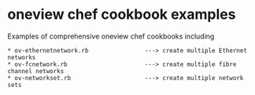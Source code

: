 # oneview chef cookbook examples
Examples of comprehensive oneview chef cookbooks including

    * ov-ethernetnetwork.rb                ---> create multiple Ethernet networks
    * ov-fcnetwork.rb                      ---> create multiple fibre channel networks
    * ov-networkset.rb                     ---> create multiple network sets


